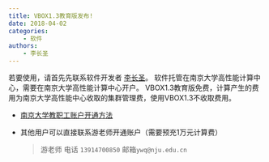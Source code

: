 ```yaml
---
title: VBOX1.3教育版发布!
date: 2018-04-02
categories:
    - 软件
authors:
    - 李长圣
---
```



若要使用，请首先先联系软件开发者 [李长圣](/about/lichangsheng)。
软件托管在南京大学高性能计算中心，需要在南京大学高性能计算中心开户。
VBOX1.3教育版免费，计算产生的费用为南京大学高性能中心收取的集群管理费，使用VBOX1.3不收取费用。

- [南京大学教职工账户开通方法](http://bbs.nju.edu.cn/bbstcon?board=HPC&file=M.1490600983.A)
- 其他用户可以直接联系游老师开通账户（需要预充1万元计算费）

    > 游老师 电话 `13914700850` 邮箱`ywq@nju.edu.cn`

